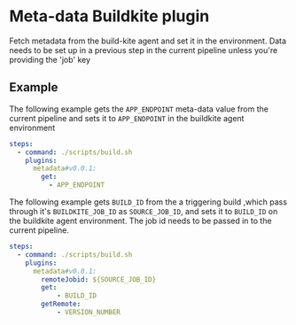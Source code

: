 # Meta-data Buildkite plugin

Fetch metadata from the build-kite agent and set it in the environment. Data needs to be set up in a previous step in the current pipeline unless you're providing the 'job' key

## Example

The following example gets the `APP_ENDPOINT` meta-data value from the current pipeline and sets it to `APP_ENDPOINT` in the buildkite agent environment 

```yaml
steps: 
  - command: ./scripts/build.sh
    plugins:
      metadata#v0.0.1:
        get:
          - APP_ENDPOINT
```

The following example gets `BUILD_ID` from the a triggering build ,which pass through it's `BUILDKITE_JOB_ID` as `SOURCE_JOB_ID`, and sets it to `BUILD_ID` on the buildkite agent environment. The job id needs to be passed in to the current pipeline. 

```yaml
steps: 
  - command: ./scripts/build.sh
    plugins:
      metadata#v0.0.1:
        remoteJobid: ${SOURCE_JOB_ID}
        get:
            - BUILD_ID
        getRemote:
            - VERSION_NUMBER
```
